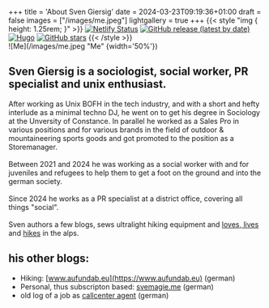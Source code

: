 +++
title = 'About Sven Giersig'
date = 2024-03-23T09:19:36+01:00
draft = false
images = ["/images/me.jpeg"]
lightgallery = true
+++
{{< style "img { height: 1.25rem; }" >}}
[![Netlify Status](https://api.netlify.com/api/v1/badges/54622e9b-5258-456e-a4ca-daa9af157cfb/deploy-status)](https://app.netlify.com/sites/svengiersig/deploys)
[![GitHub release (latest by date)](https://img.shields.io/github/v/release/svemagie/giersig.eu?style=flat-square)](https://github.com/svemagie/giersig.eu/releases)
[![Hugo](https://img.shields.io/badge/Hugo-%5E0.62.0-ff4088?style=flat-square&logo=hugo)](https://gohugo.io/)
[![GitHub stars](https://img.shields.io/github/stars/svemagie/giersig.eu?style=social)](https://github.com/svemagie/giersig.eu)
{{< /style >}}
</br>
![Me](/images/me.jpeg "Me" {width='50%'})

## Sven Giersig is a sociologist, social worker, PR specialist and unix enthusiast. 
After working as Unix BOFH in the tech industry, and with a short and hefty interlude as a minimal techno DJ, he went on to get his degree in Sociology at the Unversity of Constance. In parallel he worked as a Sales Pro in various positions and for various brands in the field of outdoor & mountaineering sports goods and got promoted to the position as a Storemanager.
</br></br>
Between 2021 and 2024 he was working as a social worker with and for juveniles and refugees to help them to get a foot on the ground and into the german society.
</br></br>
Since 2024 he works as a PR specialist at a district office, covering all things "social".
</br></br>
Sven authors a few blogs, sews ultralight hiking equipment and [loves, lives](https://svemagie.me) and [hikes](https://www.aufundab.eu) in the alps.
## his other blogs:
- Hiking: [www.aufundab.eu](https://www.aufundab.eu) (german)
- Personal, thus subscripton based: [svemagie.me](https://svemagie.me) (german)
- old log of a job as [callcenter agent](https://callcenteragent.blogger.de/) (german)
